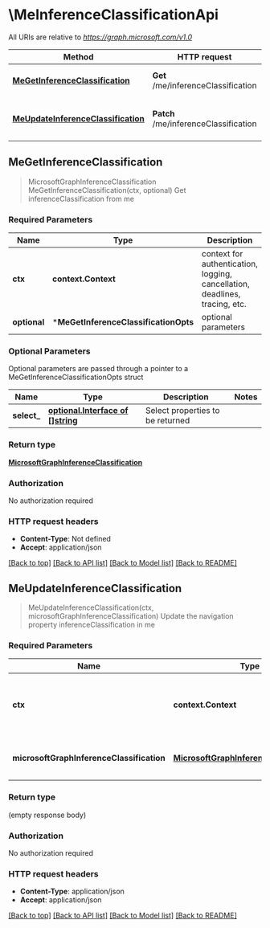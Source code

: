 # \MeInferenceClassificationApi

All URIs are relative to *https://graph.microsoft.com/v1.0*

Method | HTTP request | Description
------------- | ------------- | -------------
[**MeGetInferenceClassification**](MeInferenceClassificationApi.md#MeGetInferenceClassification) | **Get** /me/inferenceClassification | Get inferenceClassification from me
[**MeUpdateInferenceClassification**](MeInferenceClassificationApi.md#MeUpdateInferenceClassification) | **Patch** /me/inferenceClassification | Update the navigation property inferenceClassification in me



## MeGetInferenceClassification

> MicrosoftGraphInferenceClassification MeGetInferenceClassification(ctx, optional)
Get inferenceClassification from me

### Required Parameters


Name | Type | Description  | Notes
------------- | ------------- | ------------- | -------------
**ctx** | **context.Context** | context for authentication, logging, cancellation, deadlines, tracing, etc.
 **optional** | ***MeGetInferenceClassificationOpts** | optional parameters | nil if no parameters

### Optional Parameters

Optional parameters are passed through a pointer to a MeGetInferenceClassificationOpts struct


Name | Type | Description  | Notes
------------- | ------------- | ------------- | -------------
 **select_** | [**optional.Interface of []string**](string.md)| Select properties to be returned | 

### Return type

[**MicrosoftGraphInferenceClassification**](microsoft.graph.inferenceClassification.md)

### Authorization

No authorization required

### HTTP request headers

- **Content-Type**: Not defined
- **Accept**: application/json

[[Back to top]](#) [[Back to API list]](../README.md#documentation-for-api-endpoints)
[[Back to Model list]](../README.md#documentation-for-models)
[[Back to README]](../README.md)


## MeUpdateInferenceClassification

> MeUpdateInferenceClassification(ctx, microsoftGraphInferenceClassification)
Update the navigation property inferenceClassification in me

### Required Parameters


Name | Type | Description  | Notes
------------- | ------------- | ------------- | -------------
**ctx** | **context.Context** | context for authentication, logging, cancellation, deadlines, tracing, etc.
**microsoftGraphInferenceClassification** | [**MicrosoftGraphInferenceClassification**](MicrosoftGraphInferenceClassification.md)| New navigation property values | 

### Return type

 (empty response body)

### Authorization

No authorization required

### HTTP request headers

- **Content-Type**: application/json
- **Accept**: application/json

[[Back to top]](#) [[Back to API list]](../README.md#documentation-for-api-endpoints)
[[Back to Model list]](../README.md#documentation-for-models)
[[Back to README]](../README.md)

